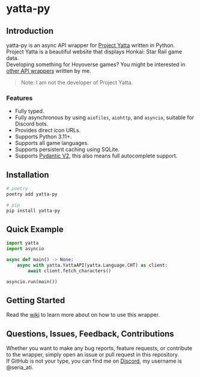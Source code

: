 # yatta-py

## Introduction

yatta-py is an async API wrapper for [Project Yatta](https://sr.yatta.moe/) written in Python.  
Project Yatta is a beautiful website that displays Honkai: Star Rail game data.  
Developing something for Hoyoverse games? You might be interested in [other API wrappers](https://github.com/seriaati#api-wrappers) written by me.

> Note: I am not the developer of Project Yatta.

### Features

- Fully typed.
- Fully asynchronous by using `aiofiles`, `aiohttp`, and `asyncio`, suitable for Discord bots.
- Provides direct icon URLs.
- Supports Python 3.11+.
- Supports all game languages.
- Supports persistent caching using SQLite.
- Supports [Pydantic V2](https://github.com/pydantic/pydantic), this also means full autocomplete support.

## Installation

```bash
# poetry
poetry add yatta-py

# pip
pip install yatta-py
```

## Quick Example

```py
import yatta
import asyncio

async def main() -> None:
    async with yatta.YattaAPI(yatta.Language.CHT) as client:
        await client.fetch_characters()

asyncio.run(main())
```

## Getting Started

Read the [wiki](https://github.com/seriaati/yatta/wiki) to learn more about on how to use this wrapper.

## Questions, Issues, Feedback, Contributions

Whether you want to make any bug reports, feature requests, or contribute to the wrapper, simply open an issue or pull request in this repository.  
If GitHub is not your type, you can find me on [Discord](https://discord.com/invite/b22kMKuwbS), my username is @seria_ati.
